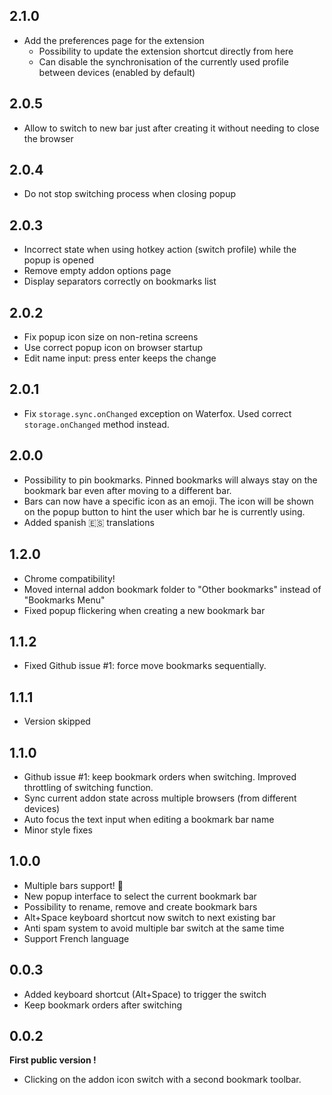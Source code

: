 
## 2.1.0

- Add the preferences page for the extension
  - Possibility to update the extension shortcut directly from here
  - Can disable the synchronisation of the currently used profile between devices (enabled by default)

## 2.0.5

- Allow to switch to new bar just after creating it without needing to close the browser

## 2.0.4

- Do not stop switching process when closing popup

## 2.0.3

- Incorrect state when using hotkey action (switch profile) while the popup is opened
- Remove empty addon options page
- Display separators correctly on bookmarks list

## 2.0.2

- Fix popup icon size on non-retina screens
- Use correct popup icon on browser startup
- Edit name input: press enter keeps the change

## 2.0.1

- Fix `storage.sync.onChanged` exception on Waterfox. Used correct `storage.onChanged` method instead.

## 2.0.0

- Possibility to pin bookmarks. Pinned bookmarks will always stay on the bookmark bar even after moving to a different bar.
- Bars can now have a specific icon as an emoji. The icon will be shown on the popup button to hint the user which bar he is currently using.
- Added spanish 🇪🇸 translations

## 1.2.0

- Chrome compatibility!
- Moved internal addon bookmark folder to "Other bookmarks" instead of "Bookmarks Menu"
- Fixed popup flickering when creating a new bookmark bar

## 1.1.2

- Fixed Github issue #1: force move bookmarks sequentially.

## 1.1.1

- Version skipped

## 1.1.0

- Github issue #1: keep bookmark orders when switching. Improved throttling of switching function.
- Sync current addon state across multiple browsers (from different devices)
- Auto focus the text input when editing a bookmark bar name
- Minor style fixes
  
## 1.0.0

- Multiple bars support! 🎉
- New popup interface to select the current bookmark bar
- Possibility to rename, remove and create bookmark bars
- Alt+Space keyboard shortcut now switch to next existing bar
- Anti spam system to avoid multiple bar switch at the same time
- Support French language

## 0.0.3

- Added keyboard shortcut (Alt+Space) to trigger the switch
- Keep bookmark orders after switching

## 0.0.2

**First public version !**

- Clicking on the addon icon switch with a second bookmark toolbar.